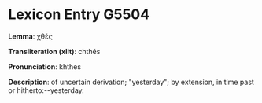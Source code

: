 # Lexicon Entry G5504

**Lemma**: χθές

**Transliteration (xlit)**: chthés

**Pronunciation**: khthes

**Description**:
of uncertain derivation; "yesterday"; by extension, in time past or hitherto:--yesterday.
